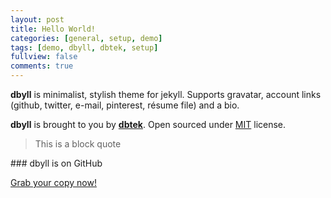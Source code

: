 ```yaml
---
layout: post
title: Hello World!
categories: [general, setup, demo]
tags: [demo, dbyll, dbtek, setup]
fullview: false
comments: true
---
```


**dbyll** is minimalist, stylish theme for jekyll. Supports gravatar, account links (github, twitter, e-mail, pinterest, résume file) and a bio.  

**dbyll** is brought to you by **[dbtek](http://ismaildemirbilek.com)**. Open sourced under [MIT](http://opensource.org/licenses/MIT) license.

<blockquote> This is a block quote </blockquote>
### dbyll is on GitHub

<a class="btn btn-default" href="https://github.com/dbtek/dbyll">Grab your copy now!</a>
